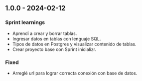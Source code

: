 ## 1.0.0 - 2024-02-12

### Sprint learnings

- Aprendí a crear y borrar tablas.
- Ingresar datos en tablas con lenguaje SQL.
- Tipos de datos en Postgres y visualizar contenido de tablas.
- Crear proyecto base con Sprint inicializr.

### Fixed

- Arreglé url para lograr correcta conexión con base de datos.
